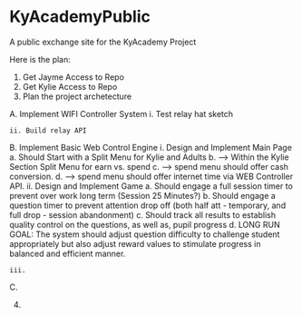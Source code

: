 # KyAcademyPublic
A public exchange site for the KyAcademy Project



Here is the plan:
1. Get Jayme Access to Repo
2. Get Kylie Access to Repo
3. Plan the project archetecture

  A. Implement WIFI Controller System
    i.  Test relay hat sketch
    
    ii. Build relay API
    
  B. Implement Basic Web Control Engine
    i. Design and Implement Main Page
      a. Should Start with a Split Menu for Kylie and Adults
      b. --> Within the Kylie Section Split Menu for earn vs. spend
      c. --> spend menu should offer cash conversion.
      d. --> spend menu should offer internet time via WEB Controller API.
    ii. Design and Implement Game
      a.  Should engage a full session timer to prevent over work long term (Session 25 Minutes?)
      b.  Should engage a question timer to prevent attention drop off (both half att - temporary, and full drop - session abandonment)
      c.  Should track all results to establish quality control on the questions, as well as, pupil progress
      d.  LONG RUN GOAL: The system should adjust question difficulty to challenge student appropriately but also adjust reward values to stimulate progress in balanced and efficient manner.
      
    iii. 
  
  C.

4. 
